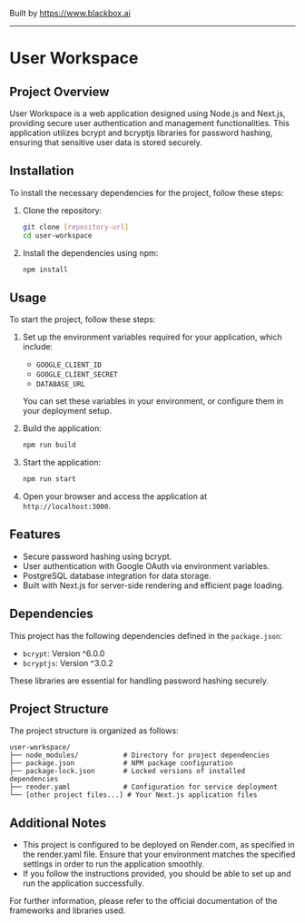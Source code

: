 
Built by https://www.blackbox.ai

---

# User Workspace

## Project Overview
User Workspace is a web application designed using Node.js and Next.js, providing secure user authentication and management functionalities. This application utilizes bcrypt and bcryptjs libraries for password hashing, ensuring that sensitive user data is stored securely.

## Installation
To install the necessary dependencies for the project, follow these steps:

1. Clone the repository:
   ```bash
   git clone [repository-url]
   cd user-workspace
   ```

2. Install the dependencies using npm:
   ```bash
   npm install
   ```

## Usage
To start the project, follow these steps:

1. Set up the environment variables required for your application, which include:
   - `GOOGLE_CLIENT_ID`
   - `GOOGLE_CLIENT_SECRET`
   - `DATABASE_URL`

   You can set these variables in your environment, or configure them in your deployment setup.

2. Build the application:
   ```bash
   npm run build
   ```

3. Start the application:
   ```bash
   npm run start
   ```

4. Open your browser and access the application at `http://localhost:3000`.

## Features
- Secure password hashing using bcrypt.
- User authentication with Google OAuth via environment variables.
- PostgreSQL database integration for data storage.
- Built with Next.js for server-side rendering and efficient page loading.

## Dependencies
This project has the following dependencies defined in the `package.json`:
- `bcrypt`: Version ^6.0.0
- `bcryptjs`: Version ^3.0.2

These libraries are essential for handling password hashing securely.

## Project Structure
The project structure is organized as follows:

```
user-workspace/
├── node_modules/           # Directory for project dependencies
├── package.json            # NPM package configuration
├── package-lock.json       # Locked versions of installed dependencies
├── render.yaml             # Configuration for service deployment
└── [other project files...] # Your Next.js application files
```

## Additional Notes
- This project is configured to be deployed on Render.com, as specified in the render.yaml file. Ensure that your environment matches the specified settings in order to run the application smoothly.
- If you follow the instructions provided, you should be able to set up and run the application successfully.

For further information, please refer to the official documentation of the frameworks and libraries used.